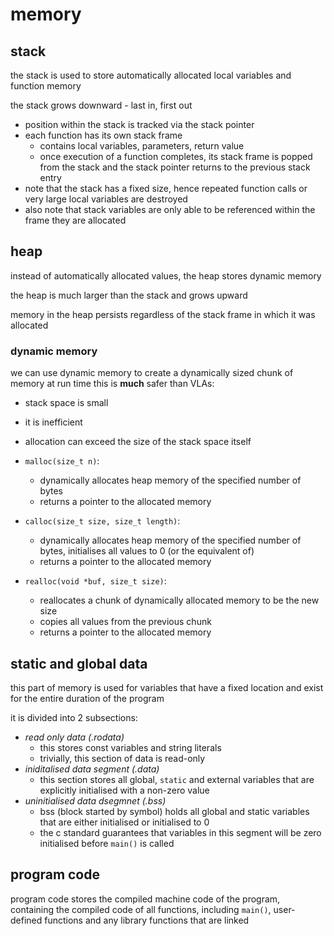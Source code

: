 # memory

## stack

the stack is used to store automatically allocated local variables and function memory

the stack grows downward - last in, first out

- position within the stack is tracked via the stack pointer
- each function has its own stack frame
    - contains local variables, parameters, return value
    - once execution of a function completes, its stack frame is popped from the stack and the stack pointer returns to the previous stack entry
- note that the stack has a fixed size, hence repeated function calls or very large local variables are destroyed
- also note that stack variables are only able to be referenced within the frame they are allocated

## heap

instead of automatically allocated values, the heap stores dynamic memory

the heap is much larger than the stack and grows upward

memory in the heap persists regardless of the stack frame in which it was allocated

### dynamic memory

we can use dynamic memory to create a dynamically sized chunk of memory at run time
this is **much** safer than VLAs:
- stack space is small
- it is inefficient
- allocation can exceed the size of the stack space itself

- `malloc(size_t n)`:
    - dynamically allocates heap memory of the specified number of bytes
    - returns a pointer to the allocated memory
- `calloc(size_t size, size_t length)`:
    - dynamically allocates heap memory of the specified number of bytes, initialises all values to 0 (or the equivalent of)
    - returns a pointer to the allocated memory
- `realloc(void *buf, size_t size)`:
    - reallocates a chunk of dynamically allocated memory to be the new size
    - copies all values from the previous chunk
    - returns a pointer to the allocated memory

## static and global data

this part of memory is used for variables that have a fixed location and exist for the entire duration of the program

it is divided into 2 subsections:

- *read only data (.rodata)*
    - this stores const variables and string literals
    - trivially, this section of data is read-only
- *iniditalised data segment (.data)*
    - this section stores all global, `static` and external variables that are explicitly initialised with a non-zero value
- *uninitialised data dsegmnet (.bss)*
    - bss (block started by symbol) holds all global and static variables that are either initialised or initialised to 0
    - the c standard guarantees that variables in this segment will be zero initialised before `main()` is called

## program code

program code stores the compiled machine code of the program, containing the compiled code of all functions, including `main()`, user-defined functions and any library functions that are linked
